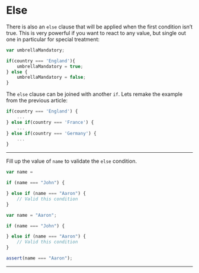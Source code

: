 # Else

There is also an `else` clause that will be applied when the first condition isn’t true. This is very powerful if you want to react to any value, but single out one in particular for special treatment:

```javascript
var umbrellaMandatory;

if(country === 'England'){
    umbrellaMandatory = true;
} else {
    umbrellaMandatory = false;
}
```

The `else` clause can be joined with another `if`. Lets remake the example from the previous article:

```javascript
if(country === 'England') {
    ...
} else if(country === 'France') {
    ...
} else if(country === 'Germany') {
    ...
}
```


---

Fill up the value of `name` to validate the `else` condition.

```js
var name =

if (name === "John") {

} else if (name === "Aaron") {
    // Valid this condition
}
```

```js
var name = "Aaron";

if (name === "John") {

} else if (name === "Aaron") {
    // Valid this condition
}
```

```js
assert(name === "Aaron");
```

---
